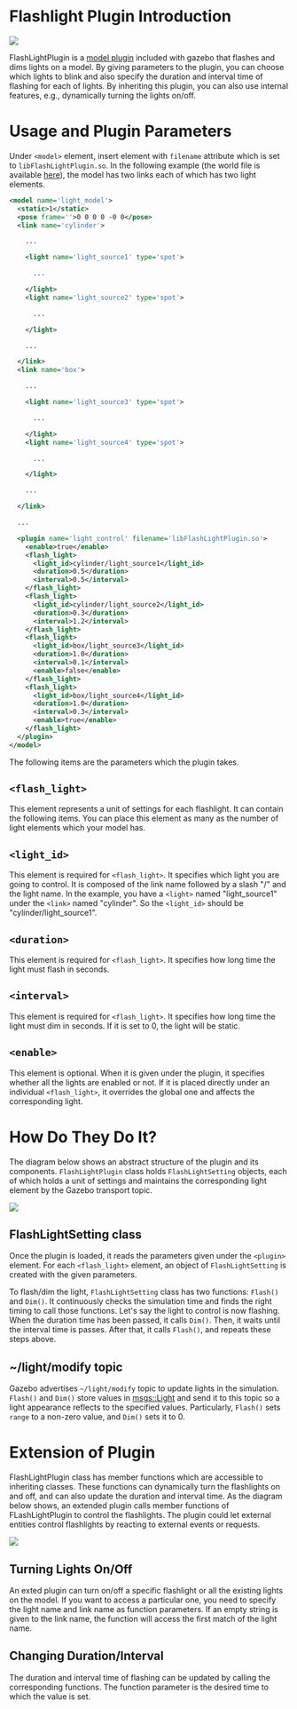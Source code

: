 # Flashlight Plugin Introduction

![](./example.gif)

FlashLightPlugin is a [model plugin](/tutorials?tut=plugins_model&cat=write_plugin) included with gazebo that flashes and dims lights on a model. By giving parameters to the plugin, you can choose which lights to blink and also specify the duration and interval time of flashing for each of lights. By inheriting this plugin, you can also use internal features, e.g., dynamically turning the lights on/off.

# Usage and Plugin Parameters
Under `<model>` element, insert <plugin> element with `filename` attribute which is set to `libFlashLightPlugin.so`. In the following example (the world file is available [here](https://bitbucket.org/osrf/gazebo/raw/gazebo9/worlds/flash_light_plugin_demo.world)), the model has two links each of which has two light elements.

```XML
<model name='light_model'>
  <static>1</static>
  <pose frame=''>0 0 0 0 -0 0</pose>
  <link name='cylinder'>

    ...

    <light name='light_source1' type='spot'>

      ...

    </light>
    <light name='light_source2' type='spot'>

      ...

    </light>

    ...

  </link>
  <link name='box'>

    ...

    <light name='light_source3' type='spot'>

      ...

    </light>
    <light name='light_source4' type='spot'>

      ...

    </light>

    ...

  </link>

  ...

  <plugin name='light_control' filename='libFlashLightPlugin.so'>
    <enable>true</enable>
    <flash_light>
      <light_id>cylinder/light_source1</light_id>
      <duration>0.5</duration>
      <interval>0.5</interval>
    </flash_light>
    <flash_light>
      <light_id>cylinder/light_source2</light_id>
      <duration>0.3</duration>
      <interval>1.2</interval>
    </flash_light>
    <flash_light>
      <light_id>box/light_source3</light_id>
      <duration>1.0</duration>
      <interval>0.1</interval>
      <enable>false</enable>
    </flash_light>
    <flash_light>
      <light_id>box/light_source4</light_id>
      <duration>1.0</duration>
      <interval>0.3</interval>
      <enable>true</enable>
    </flash_light>
  </plugin>
</model>
```

The following items are the parameters which the plugin takes.
## `<flash_light>`
This element represents a unit of settings for each flashlight. It can contain the following items. You can place this element as many as the number of light elements which your model has.

## `<light_id>`
This element is required for `<flash_light>`. It specifies which light you are going to control. It is composed of the link name followed by a slash "/" and the light name. In the example, you have a `<light>` named "light_source1" under the `<link>` named "cylinder". So the `<light_id>` should be "cylinder/light_source1".

## `<duration>`
This element is required for `<flash_light>`. It specifies how long time the light must flash in seconds.

## `<interval>`
This element is required for `<flash_light>`. It specifies how long time the light must dim in seconds. If it is set to 0, the light will be static.

## `<enable>`
This element is optional. When it is given under the plugin, it specifies whether all the lights are enabled or not. If it is placed directly under an individual `<flash_light>`, it overrides the global one and affects the corresponding light.

# How Do They Do It?
The diagram below shows an abstract structure of the plugin and its components. `FlashLightPlugin` class holds `FlashLightSetting` objects, each of which holds a unit of settings and maintains the corresponding light element by the Gazebo transport topic.

![](./flashlight.png)

## FlashLightSetting class
Once the plugin is loaded, it reads the parameters given under the `<plugin>` element. For each `<flash_light>` element, an object of `FlashLightSetting` is created with the given parameters.

To flash/dim the light, `FlashLightSetting` class has two functions: `Flash()` and `Dim()`. It continuously checks the simulation time and finds the right timing to call those functions. Let's say the light to control is now flashing. When the duration time has been passed, it calls `Dim()`. Then, it waits until the interval time is passes. After that, it calls `Flash()`, and repeats these steps above.

## ~/light/modify topic
Gazebo advertises `~/light/modify` topic to update lights in the simulation. `Flash()` and `Dim()` store values in [msgs::Light](https://bitbucket.org/osrf/gazebo/src/gazebo9/gazebo/msgs/light.proto) and send it to this topic so a light appearance reflects to the specified values. Particularly, `Flash()` sets `range` to a non-zero value, and `Dim()` sets it to 0.

# Extension of Plugin
FlashLightPlugin class has member functions which are accessible to inheriting classes. These functions can dynamically turn the flashlights on and off, and can also update the duration and interval time. As the diagram below shows, an extended plugin calls member functions of FLashLightPlugin to control the flashlights. The plugin could let external entities control flashlights by reacting to external events or requests.

![](./extendedplugin.png)

## Turning Lights On/Off
An exted plugin can turn on/off a specific flashlight or all the existing lights on the model. If you want to access a particular one, you need to specify the light name and link name as function parameters. If an empty string is given to the link name, the function will access the first match of the light name.

## Changing Duration/Interval
The duration and interval time of flashing can be updated by calling the corresponding functions. The function parameter is the desired time to which the value is set.

<!--
# Extension of Setting class
You can also add functionalities at the exact timing when the light flashes and dims, by extending the `FlashLightSetting` class. This lets you synchronize other entities (such as visual objects) with the lights.
The figure below shows that the plugin now contains inheritances of FlashLightSetting.

![](./extendedsetting.png)

## Flash/Dim
By overriding Flash and Dim functions, the inheriting setting class can do its job when the flashlight flashes and dims.

## Instantiation and Initialization
An extended setting class must be instantiated in the process shown in the figure blow. An extend plugin will need to override member functions of FlashLightPlugin.

![](./init.png)

When a plugin is loaded, CreateSetting function is called to generate a setting object for each flashlight.
```C++
std::shared_ptr<FlashLightSetting>
  FlashLightPlugin::CreateSetting(
    const sdf::ElementPtr &_sdf,
    const physics::ModelPtr &_model,
    const common::Time &_currentTime)
{
  return std::make_shared<FlashLightSetting>(_sdf, _model, _currentTime);
}
```

This function must be overridden by the extended plugin so an object of the extended setting class can be generated.

```C++
std::shared_ptr<FlashLightSetting> ExtendedPlugin::CreateSetting(
  const sdf::ElementPtr &_sdf,
  const physics::ModelPtr &_model,
  const common::Time &_currentTime)
{
  return std::make_shared<ExtendedSetting>(_sdf, _model, _currentTime);
}
```

An object is initialized by InitSettingBySpecificData function. If the object is required to be initialized by data stored in the extended plugin, it must be done in an overridden InitSettingBySpecificData function, where the FlashLightSetting's InitSettingBySpecificData is also called.
```C++
void ExtendedPlugin::InitSettingBySpecificData(
    std::shared_ptr<FlashLightSetting> &_setting)
{
  // Call the function of the parent class.
  FlashLightPlugin::InitSettingBySpecificData(_setting);

  // Do something to initialize the object by the data in the extended plugin.
}
```
-->
